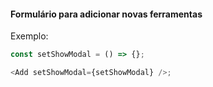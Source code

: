 #### Formulário para adicionar novas ferramentas

Exemplo:

```js
const setShowModal = () => {};

<Add setShowModal={setShowModal} />;
```
